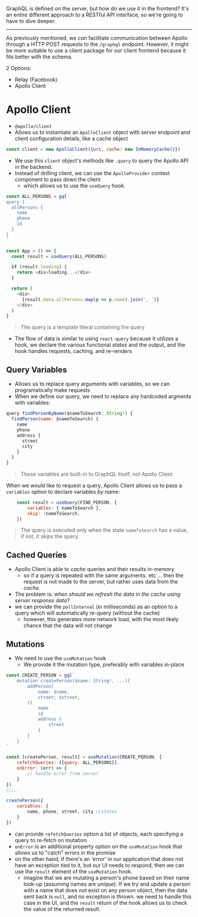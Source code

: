 GraphQL is defined on the server, but how do we use it in the frontend? It's an entire different approach to a RESTful API interface, so we're going to have to dive deeper.
___

As previously mentioned, we *can* facilitate communication between Apollo through a HTTP POST requests to the `/graphql` endpoint. However, it might be more suitable to use a client package for our client frontend because it fits better with the schema.

2 Options:
- Relay (Facebook)
- Apollo Client

# Apollo Client
- `@apollo/client`
- Allows us to instantiate an `ApolloClient` object with server endpoint and client configuration details, like a cache object
```js
const client = new ApolloClient({uri, cache: new InMemoryCache()})
```
- We use this `client` object's methods like `.query` to query the Apollo  API in the backend.
- Instead of drilling client, we can use the `ApolloProvider` context component to pass down the client
	- which allows us to use the `useQuery` hook.

```js
const ALL_PERSONS = gql`
query {
  allPersons {
    name
    phone
    id
  }
}
`

const App = () => {
  const result = useQuery(ALL_PERSONS)

  if (result.loading) {
    return <div>loading...</div>
  }

  return (
    <div>
      {result.data.allPersons.map(p => p.name).join(', ')}
    </div>
  )
}
```
> The query is a template literal containing the query

- The flow of data is similar to using `react-query` because it utilizes a hook, we declare the various functional *states* and the output, and the hook handles requests, caching, and re-renders 

## Query Variables
- Allows us to replace query arguments with variables, so we can programatically make requests
- When we define our query, we need to replace any hardcoded argments with variables:
```js
query findPersonByName($nameToSearch: String!) {
  findPerson(name: $nameToSearch) {
    name
    phone 
    address {
      street
      city
    }
  }
}
```
> These variables are built-in to GraphQL itself, not Apollo Client

When we would like to request a query, Apollo Client allows us to pass a `variables` option to declare variables *by name*:
```js
	const result = useQuery(FIND_PERSON, {    
		variables: { nameToSearch },    
		skip: !nameToSearch,
	})
```
> The query is executed only when the state `nameToSearch` has a value, if not, it *skips* the query.

## Cached Queries
- Apollo Client is able to *cache* queries and their results in-memory
	- so if a query is repeated with the same arguments, etc ... then the request is not made to the server, but rather uses data from the *cache*.
- The problem is: *when should we refresh the data in the cache using server response data?*
- we can provide the `pollInterval` (in milliseconds) as an option to a query which will automatically re-query (without the cache)
	- however, this generates more network load, with the most likely chance that the data will not change

## Mutations
- We need to use the `useMutation` hook
	- We provide it the mutation type, preferably with variables in-place

```js
const CREATE_PERSON = gql`
	mutation createPerson($name: String!, ...){
		addPerson(
			name: $name,
			street: $street,
		){
			name
			id
			address {
				street
			}
		}
	}
`

const [createPerson, result] = useMutation(CREATE_PERSON, {
	refetchQueries: [{query: ALL_PERSONS}],
	onError: (err) => {
		// handle error from server
	}
})
//...

createPerson({
	variables: {
		name, phone, street, city //states
	}
})
```
- can provide `refetchQueries` option a list of objects, each specifying a query to re-fetch on mutation
- `onError` is an additional property option on the `useMutation` hook that allows us to "catch"  errors in the promise
- on the other hand, if there's an 'error' in our application that does not have an exception tied to it, but our UI needs to respond, then we can use the `result` element of the `useMutation` hook.
	- imagine that we are mutating a person's phone based on their name look-up (assuming names are *unique*). If we try and update a person with a name that does not exist on any person object, then the data sent back is `null`, and no exception is thrown. we need to handle this case in the UI, and the `result` return of the hook allows us to check the value of the returned result.